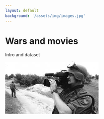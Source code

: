 ```yaml
---
layout: default
background: '/assets/img/images.jpg'
---
```


# Wars and movies 

Intro and dataset

![image](assets/img/images.jpg)
